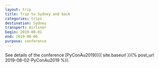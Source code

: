 ```yaml
---
layout: trip
title: Trip to Sydney and back
categories: trips
destination: Sydney
transport: Airliner
begin: 2019-08-01
end: 2019-08-06
purpose: conference
---
```


See details of the conference [PyConAu2019]({{ site.baseurl }}{% post_url 2019-08-02-PyConAu2019 %}).

